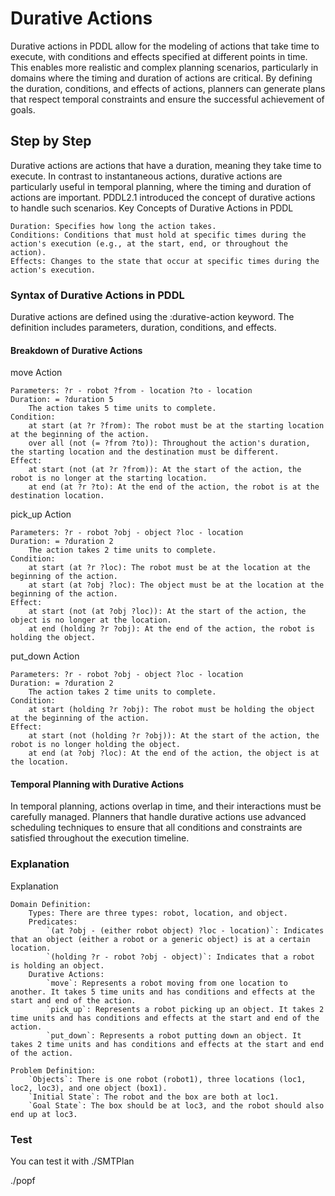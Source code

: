 # Durative Actions

Durative actions in PDDL allow for the modeling of actions that take time to execute, with conditions and effects specified at different points in time. This enables more realistic and complex planning scenarios, particularly in domains where the timing and duration of actions are critical. By defining the duration, conditions, and effects of actions, planners can generate plans that respect temporal constraints and ensure the successful achievement of goals.


## Step by Step

Durative actions are actions that have a duration, meaning they take time to execute. In contrast to instantaneous actions, durative actions are particularly useful in temporal planning, where the timing and duration of actions are important. PDDL2.1 introduced the concept of durative actions to handle such scenarios.
Key Concepts of Durative Actions in PDDL

    Duration: Specifies how long the action takes.
    Conditions: Conditions that must hold at specific times during the action's execution (e.g., at the start, end, or throughout the action).
    Effects: Changes to the state that occur at specific times during the action's execution.

### Syntax of Durative Actions in PDDL

Durative actions are defined using the :durative-action keyword. The definition includes parameters, duration, conditions, and effects.




#### Breakdown of Durative Actions
move Action

    Parameters: ?r - robot ?from - location ?to - location
    Duration: = ?duration 5
        The action takes 5 time units to complete.
    Condition:
        at start (at ?r ?from): The robot must be at the starting location at the beginning of the action.
        over all (not (= ?from ?to)): Throughout the action's duration, the starting location and the destination must be different.
    Effect:
        at start (not (at ?r ?from)): At the start of the action, the robot is no longer at the starting location.
        at end (at ?r ?to): At the end of the action, the robot is at the destination location.

pick_up Action

    Parameters: ?r - robot ?obj - object ?loc - location
    Duration: = ?duration 2
        The action takes 2 time units to complete.
    Condition:
        at start (at ?r ?loc): The robot must be at the location at the beginning of the action.
        at start (at ?obj ?loc): The object must be at the location at the beginning of the action.
    Effect:
        at start (not (at ?obj ?loc)): At the start of the action, the object is no longer at the location.
        at end (holding ?r ?obj): At the end of the action, the robot is holding the object.

put_down Action

    Parameters: ?r - robot ?obj - object ?loc - location
    Duration: = ?duration 2
        The action takes 2 time units to complete.
    Condition:
        at start (holding ?r ?obj): The robot must be holding the object at the beginning of the action.
    Effect:
        at start (not (holding ?r ?obj)): At the start of the action, the robot is no longer holding the object.
        at end (at ?obj ?loc): At the end of the action, the object is at the location.

#### Temporal Planning with Durative Actions

In temporal planning, actions overlap in time, and their interactions must be carefully managed. Planners that handle durative actions use advanced scheduling techniques to ensure that all conditions and constraints are satisfied throughout the execution timeline.

### Explanation

Explanation

    Domain Definition:
        Types: There are three types: robot, location, and object.
        Predicates:
            `(at ?obj - (either robot object) ?loc - location)`: Indicates that an object (either a robot or a generic object) is at a certain location.
            `(holding ?r - robot ?obj - object)`: Indicates that a robot is holding an object.
        Durative Actions:
            `move`: Represents a robot moving from one location to another. It takes 5 time units and has conditions and effects at the start and end of the action.
            `pick_up`: Represents a robot picking up an object. It takes 2 time units and has conditions and effects at the start and end of the action.
            `put_down`: Represents a robot putting down an object. It takes 2 time units and has conditions and effects at the start and end of the action.

    Problem Definition:
        `Objects`: There is one robot (robot1), three locations (loc1, loc2, loc3), and one object (box1).
        `Initial State`: The robot and the box are both at loc1.
        `Goal State`: The box should be at loc3, and the robot should also end up at loc3.

### Test

You can test it with 
 ./SMTPlan

 ./popf 
